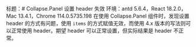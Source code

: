 标题：# Collapse.Panel 设置 header 失效
环境：antd 5.6.4，React 18.2.0，Mac 13.4.1，Chrome 114.0.5735.198
在使用 Collapse.Panel 组件时，发现设置 header 的方式有问题，使用 `items` 的方式赋值无效，而使用 4.x 版本的写法则可以正常使用 header。期望 header 可以正常设置，但实际结果是 header 不正常。
